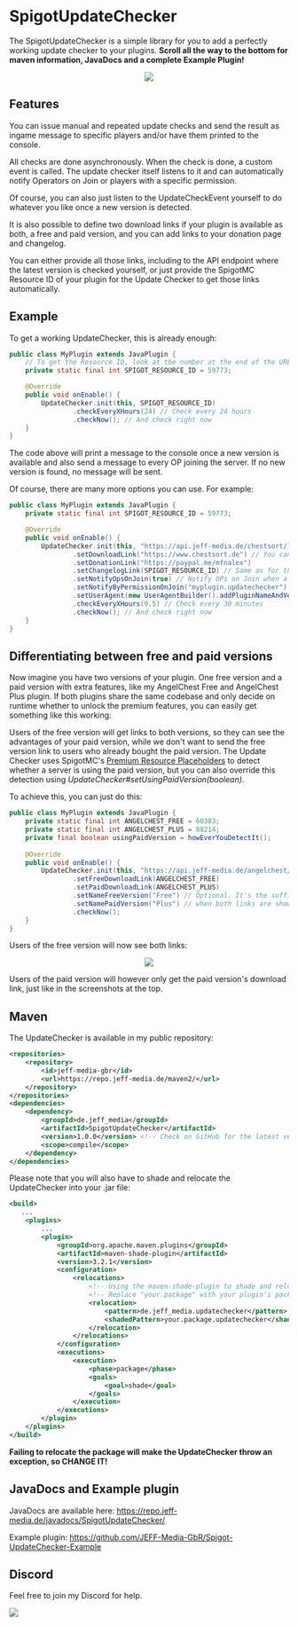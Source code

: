# SpigotUpdateChecker
The SpigotUpdateChecker is a simple library for you to add a perfectly working update checker to your plugins. **Scroll all the way to the bottom for maven information, JavaDocs and a complete Example Plugin!**

<p align="center">
    <img src="https://api.jeff-media.de/img/updatechecker2.png">
</p>

## Features
You can issue manual and repeated update checks and send the result as ingame message to specific players and/or have them printed to the
console.

All checks are done asynchronously. When the check is done, a custom event is called. The update checker itself listens to it
and can automatically notify Operators on Join or players with a specific permission.

Of course, you can also just listen to the UpdateCheckEvent yourself to do whatever you like once a new version is detected.

It is also possible to define two download links if your plugin is available as both, a free and paid version, and you can
add links to your donation page and changelog.

You can either provide all those links, including to the API endpoint where the latest version is checked yourself, or
just provide the SpigotMC Resource ID of your plugin for the Update Checker to get those links automatically.

## Example
To get a working UpdateChecker, this is already enough:

```java
public class MyPlugin extends JavaPlugin {
    // To get the Resource ID, look at the number at the end of the URL of your plugin's SpigotMC page
    private static final int SPIGOT_RESOURCE_ID = 59773;

    @Override
    public void onEnable() {
        UpdateChecker.init(this, SPIGOT_RESOURCE_ID)
                .checkEveryXHours(24) // Check every 24 hours
                .checkNow(); // And check right now
    }
}
```
The code above will print a message to the console once a new version is available and also send a message to every OP joining the server. If no new version is found, no message will be sent.

Of course, there are many more options you can use. For example:

```java
public class MyPlugin extends JavaPlugin {
    private static final int SPIGOT_RESOURCE_ID = 59773;

    @Override
    public void onEnable() {
        UpdateChecker.init(this, "https://api.jeff-media.de/chestsort/latest-version.txt") // A link to a URL that contains the latest version as String
                .setDownloadLink("https://www.chestsort.de") // You can either use a custom URL or the Spigot Resource ID
                .setDonationLink("https://paypal.me/mfnalex")
                .setChangelogLink(SPIGOT_RESOURCE_ID) // Same as for the Download link: URL or Spigot Resource ID
                .setNotifyOpsOnJoin(true) // Notify OPs on Join when a new version is found (default)
                .setNotifyByPermissionOnJoin("myplugin.updatechecker") // Also notify people on join with this permission
                .setUserAgent(new UserAgentBuilder().addPluginNameAndVersion())
                .checkEveryXHours(0.5) // Check every 30 minutes
                .checkNow(); // And check right now
    }
}
```

## Differentiating between free and paid versions
Now imagine you have two versions of your plugin. One free version and a paid version with extra features,
like my AngelChest Free and AngelChest Plus plugin. If both plugins share the same codebase and only decide on
runtime whether to unlock the premium features, you can easily get something like this working:

Users of the free version will get links to both versions, so they can see the advantages of your paid version,
while we don't want to send the free version link to users who already bought the paid version. The Update Checker
uses SpigotMC's [Premium Resource Placeholders](https://www.spigotmc.org/wiki/premium-resource-placeholders-identifiers/)
to detect whether a server is using the paid version, but you can also override this detection using
*UpdateChecker#setUsingPaidVersion(boolean)*.

To achieve this, you can just do this:

```java
public class MyPlugin extends JavaPlugin {
    private static final int ANGELCHEST_FREE = 60383;
    private static final int ANGELCHEST_PLUS = 88214;
    private final boolean usingPaidVersion = howEverYouDetectIt();
    
    @Override
    public void onEnable() {
        UpdateChecker.init(this, "https://api.jeff-media.de/angelchest/latest-version.txt")
                .setFreeDownloadLink(ANGELCHEST_FREE)
                .setPaidDownloadLink(ANGELCHEST_PLUS)
                .setNameFreeVersion("Free") // Optional. It's the suffix for the download links
                .setNamePaidVersion("Plus") // when both links are shown.
                .checkNow();
    }
}
```
Users of the free version will now see both links:

<p align="center">
    <img src="https://api.jeff-media.de/img/updatechecker1.png">
</p>

Users of the paid version will however only get the paid version's download link, just like in the screenshots at the top.

## Maven
The UpdateChecker is available in my public repository:
```xml
<repositories>
    <repository>
        <id>jeff-media-gbr</id>
        <url>https://repo.jeff-media.de/maven2/</url>
    </repository>
</repositories>
<dependencies>
    <dependency>
        <groupId>de.jeff_media</groupId>
        <artifactId>SpigotUpdateChecker</artifactId>
        <version>1.0.0</version> <!-- Check on GitHub for the latest version -->
        <scope>compile</scope>
    </dependency>
</dependencies>
```

Please note that you will also have to shade and relocate the UpdateChecker into your .jar file:

```xml
<build>
   ...
    <plugins>
        ...
        <plugin>
            <groupId>org.apache.maven.plugins</groupId>
            <artifactId>maven-shade-plugin</artifactId>
            <version>3.2.1</version>
            <configuration>
                <relocations>
                    <!-- Using the maven-shade-plugin to shade and relocate the UpdateChecker -->
                    <!-- Replace "your.package" with your plugin's package name -->
                    <relocation>
                        <pattern>de.jeff_media.updatechecker</pattern>
                        <shadedPattern>your.package.updatechecker</shadedPattern>
                    </relocation>
                </relocations>
            </configuration>
            <executions>
                <execution>
                    <phase>package</phase>
                    <goals>
                        <goal>shade</goal>
                    </goals>
                </execution>
            </executions>
        </plugin>
    </plugins>
</build>
```

**Failing to relocate the package will make the UpdateChecker throw an exception, so CHANGE IT!**

## JavaDocs and Example plugin
JavaDocs are available here: https://repo.jeff-media.de/javadocs/SpigotUpdateChecker/

Example plugin: https://github.com/JEFF-Media-GbR/Spigot-UpdateChecker-Example

## Discord
Feel free to join my Discord for help.

<a href="https://discord.jeff-media.de"><img src="https://api.jeff-media.de/img/discord1.png"></a>
